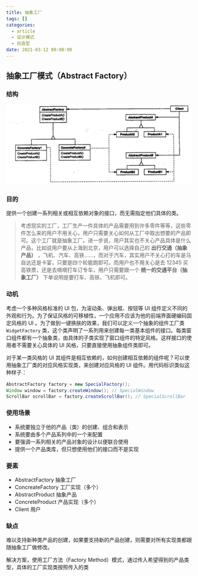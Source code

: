 ```yaml
---
title: 抽象工厂
tags: []
categories:
  - article
  - 设计模式
  - 创造型
date: 2021-03-12 00:00:00
---
```


## 抽象工厂模式（Abstract Factory）

### 结构

![picture 29](../../../../assets/%E8%AE%BE%E8%AE%A1%E6%A8%A1%E5%BC%8F/%E5%88%9B%E9%80%A0%E5%9E%8B/%E6%8A%BD%E8%B1%A1%E5%B7%A5%E5%8E%82/d74a53c6f67c8633fca65dc51e73562af6d7c5f87ec6766762a3485105a9fe11.png)

### 目的

提供一个创建一系列相关或相互依赖对象的接口，而无需指定他们具体的类。

> 考虑现实的工厂，工厂生产一件具体的产品需要用到许多零件等等，这些零件怎么来的用户不用关心，用户只需要关心如何从工厂中取出想要的产品即可。这个工厂就是抽象工厂。进一步说，用户其实也不关心产品具体是什么产品，比如说用户要从上海到北京，用户可以选择自己的 **出行交通（抽象产品）** ，飞机、汽车、高铁……，而对于汽车，其实用户不关心打的车是马自达还是卡宴，只要是四个轮能跑即可。而用户也不用关心是去 12345 买高铁票，还是去嘀嘀打车订专车，用户只需要跟一个 **统一的交通平台（抽象工厂）** 下单说明是要打车、高铁、飞机即可。

### 动机

考虑一个多种风格标准的 UI 包，为滚动条、弹出框、按钮等 UI 组件定义不同的外观和行为。为了保证风格的可移植性，一个应用不应该为他的前端界面硬编码固定风格的 UI 。为了做到一键换肤的效果，我们可以定义一个抽象的组件工厂类 `WidgetFactory` 类，这个类声明了一系列用来创建每一类基本组件的接口。每类窗口组件都有一个抽象类，由具体的子类实现了窗口组件的特定风格。这样接口的使用者不需要关心具体的 UI 风格，只要直接使用抽象组件类即可。

对于某一类风格的 UI 其组件是相互依赖的，如何创建相互依赖的组件呢？可以使用抽象工厂类的对应风格实现类，来创建对应风格的 UI 组件。用代码标识类似这种样子：

```JAVA
AbstractFactory factory = new SpecialFactory();
Window window = factory.createWindow(); // SpecialWindow
ScrollBar scrollBar = factory.createScrollBar(); // SpecialScrollBar
```

### 使用场景

- 系统要独立于他的产品（类）的创建、组合和表示
- 系统要由多个产品系列中的一个来配置
- 要强调一系列相关的产品对象的设计以便联合使用
- 提供一个产品类库，但只想使用他们的接口而不是实现

### 要素

- AbstractFactory 抽象工厂
- ConcreateFactory 工厂实现（多个）
- AbstractProduct 抽象产品
- ConcreteProduct 产品实现（多个）
- Client 用户

### 缺点

难以支持新种类产品的创建，如果要支持新的产品创建，则需要对所有实现类都跟随抽象工厂做修改。

解决方案，使用工厂方法（Factory Method）模式，通过传入希望得到的产品类型，具体的工厂实现类按照传入的类